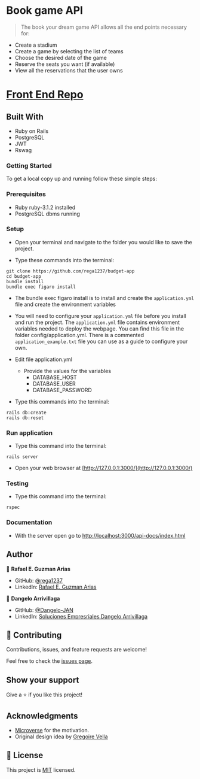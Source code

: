 # Book game API

> The book your dream game API allows all the end points necessary for:

- Create a stadium
- Create a game by selecting the list of teams
- Choose the desired date of the game
- Reserve the seats you want (if available)
- View all the reservations that the user owns

# [Front End Repo](https://github.com/rega1237/front-end-capstone-fullstack)

## Built With

- Ruby on Rails
- PostgreSQL
- JWT
- Rswag

### Getting Started

To get a local copy up and running follow these simple steps:

### Prerequisites

- Ruby ruby-3.1.2 installed
- PostgreSQL dbms running

### Setup

- Open your terminal and navigate to the folder you would like to save the project.

- Type these commands into the terminal:

```
git clone https://github.com/rega1237/budget-app
cd budget-app
bundle install
bundle exec figaro install
```
- The bundle exec figaro install is to install and create the `application.yml` file and create the environment variables
- You will need to configure your  `application.yml` file before you install and run the project. The `application.yml` file contains environment variables needed to deploy the webpage. You can find this file in the folder config/application.yml. There is a commented `application_example.txt` file you can use as a guide to configure your own.

- Edit file application.yml

  - Provide the values for the variables
    - DATABASE_HOST
    - DATABASE_USER
    - DATABASE_PASSWORD

- Type this commands into the terminal:

```
rails db:create
rails db:reset
```

### Run application

- Type this command into the terminal:

```
rails server
```

- Open your web browser at [http://127.0.0.1:3000/](http://127.0.0.1:3000/)

### Testing

- Type this command into the terminal:

```
rspec
```

### Documentation

- With the server open go to [http://localhost:3000/api-docs/index.html](http://127.0.0.1:3000/)


## Author

👤 **Rafael E. Guzman Arias**

- GitHub: [@rega1237](https://github.com/rega1237)
- LinkedIn: [Rafael E. Guzman Arias](https://www.linkedin.com/in/rafael-eduardo-guzman/)

👤 **Dangelo Arrivillaga**

- GitHub: [@Dangelo-JAN](https://github.com/Dangelo-JAN)
- LinkedIn: [Soluciones Empresriales Dangelo Arrivillaga](https://www.linkedin.com/in/soluciones-empresariales-dangelo-arrivillaga-2a144718a/)

## 🤝 Contributing

Contributions, issues, and feature requests are welcome!

Feel free to check the [issues page](../../issues/).

## Show your support

Give a ⭐️ if you like this project!

## Acknowledgments

- [Microverse](https://www.microverse.org/) for the motivation.
- Original design idea by [Gregoire Vella](https://www.behance.net/gregoirevella)

## 📝 License

This project is [MIT](./MIT.md) licensed.